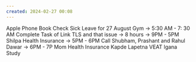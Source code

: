 ```yaml
---
created: 2024-02-27 00:08
---
```

Apple Phone Book
Check Sick Leave for 27 August
Gym -> 5:30 AM - 7: 30 AM
Complete Task of Link TLS and that issue -> 8 hours -> 9PM - 5PM
Shilpa Health Insurance -> 5PM - 6PM
Call Shubham, Prashant and Rahul Dawar -> 6PM - 7P
Mom Health Insurance
Kapde Lapetna
VEAT lgana
Study 



